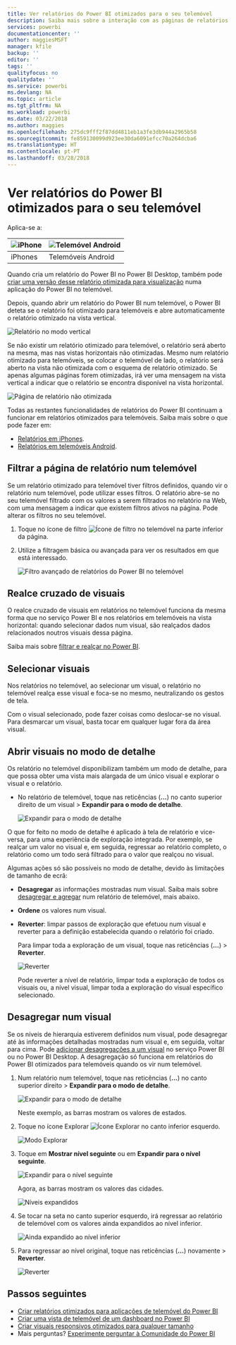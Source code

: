 ```yaml
---
title: Ver relatórios do Power BI otimizados para o seu telemóvel
description: Saiba mais sobre a interação com as páginas de relatórios otimizadas para visualização nas aplicações móveis do Power BI.
services: powerbi
documentationcenter: ''
author: maggiesMSFT
manager: kfile
backup: ''
editor: ''
tags: ''
qualityfocus: no
qualitydate: ''
ms.service: powerbi
ms.devlang: NA
ms.topic: article
ms.tgt_pltfrm: NA
ms.workload: powerbi
ms.date: 03/22/2018
ms.author: maggies
ms.openlocfilehash: 275dc9fff2f87dd4811eb1a3fe3db944a2965b58
ms.sourcegitcommit: fe859130099d923ee30da6091efcc70a264dcba6
ms.translationtype: HT
ms.contentlocale: pt-PT
ms.lasthandoff: 03/28/2018
---
```

# <a name="view-power-bi-reports-optimized-for-your-phone"></a>Ver relatórios do Power BI otimizados para o seu telemóvel

Aplica-se a:

| ![iPhone](media/mobile-apps-view-phone-report/ios-logo-40-px.png) | ![Telemóvel Android](media/mobile-apps-view-phone-report/android-logo-40-px.png) |
|:--- |:--- |
| iPhones |Telemóveis Android |

Quando cria um relatório do Power BI no Power BI Desktop, também pode [criar uma versão desse relatório otimizada para visualização](desktop-create-phone-report.md) numa aplicação do Power BI no telemóvel.

Depois, quando abrir um relatório do Power BI num telemóvel, o Power BI deteta se o relatório foi otimizado para telemóveis e abre automaticamente o relatório otimizado na vista vertical.

![Relatório no modo vertical](media/mobile-apps-view-phone-report/07-power-bi-phone-report-portrait.png)

Se não existir um relatório otimizado para telemóvel, o relatório será aberto na mesma, mas nas vistas horizontais não otimizadas. Mesmo num relatório otimizado para telemóveis, se colocar o telemóvel de lado, o relatório será aberto na vista não otimizada com o esquema de relatório otimizado. Se apenas algumas páginas forem otimizadas, irá ver uma mensagem na vista vertical a indicar que o relatório se encontra disponível na vista horizontal.

![Página de relatório não otimizada](media/mobile-apps-view-phone-report/06-power-bi-phone-report-page-not-optimized.png)

Todas as restantes funcionalidades de relatórios do Power BI continuam a funcionar em relatórios otimizados para telemóveis. Saiba mais sobre o que pode fazer em:

* [Relatórios em iPhones](mobile-reports-in-the-mobile-apps.md). 
* [Relatórios em telemóveis Android](mobile-reports-in-the-mobile-apps.md).

## <a name="filter-the-report-page-on-a-phone"></a>Filtrar a página de relatório num telemóvel
Se um relatório otimizado para telemóvel tiver filtros definidos, quando vir o relatório num telemóvel, pode utilizar esses filtros. O relatório abre-se no seu telemóvel filtrado com os valores a serem filtrados no relatório na Web, com uma mensagem a indicar que existem filtros ativos na página. Pode alterar os filtros no seu telemóvel.

1. Toque no ícone de filtro ![Ícone de filtro no telemóvel](media/mobile-apps-view-phone-report/power-bi-phone-filter-icon.png) na parte inferior da página. 
2. Utilize a filtragem básica ou avançada para ver os resultados em que está interessado.
   
    ![Filtro avançado de relatórios do Power BI no telemóvel](media/mobile-apps-view-phone-report/power-bi-iphone-advanced-filter-toronto.gif)

## <a name="cross-highlight-visuals"></a>Realce cruzado de visuais
O realce cruzado de visuais em relatórios no telemóvel funciona da mesma forma que no serviço Power BI e nos relatórios em telemóveis na vista horizontal: quando selecionar dados num visual, são realçados dados relacionados noutros visuais dessa página.

Saiba mais sobre [filtrar e realçar no Power BI](power-bi-reports-filters-and-highlighting.md).

## <a name="select-visuals"></a>Selecionar visuais
Nos relatórios no telemóvel, ao selecionar um visual, o relatório no telemóvel realça esse visual e foca-se no mesmo, neutralizando os gestos de tela.

Com o visual selecionado, pode fazer coisas como deslocar-se no visual. Para desmarcar um visual, basta tocar em qualquer lugar fora da área visual.

## <a name="open-visuals-in-focus-mode"></a>Abrir visuais no modo de detalhe
Os relatório no telemóvel disponibilizam também um modo de detalhe, para que possa obter uma vista mais alargada de um único visual e explorar o visual e o relatório.

* No relatório de telemóvel, toque nas reticências (**...**) no canto superior direito de um visual > **Expandir para o modo de detalhe**.
  
    ![Expandir para o modo de detalhe](media/mobile-apps-view-phone-report/power-bi-phone-report-focus-mode.png)

O que for feito no modo de detalhe é aplicado à tela de relatório e vice-versa, para uma experiência de exploração integrada. Por exemplo, se realçar um valor no visual e, em seguida, regressar ao relatório completo, o relatório como um todo será filtrado para o valor que realçou no visual.

Algumas ações só são possíveis no modo de detalhe, devido às limitações de tamanho de ecrã:

* **Desagregar** as informações mostradas num visual. Saiba mais sobre [desagregar e agregar](mobile-apps-view-phone-report.md#drill-down-in-a-visual) num relatório de telemóvel, mais abaixo.
* **Ordene** os valores num visual.
* **Reverter**: limpar passos de exploração que efetuou num visual e reverter para a definição estabelecida quando o relatório foi criado.
  
    Para limpar toda a exploração de um visual, toque nas reticências (**...**) > **Reverter**.
  
    ![Reverter](media/mobile-apps-view-phone-report/power-bi-phone-report-revert-levels.png)
  
    Pode reverter a nível de relatório, limpar toda a exploração de todos os visuais ou, a nível visual, limpar toda a exploração do visual específico selecionado.   

## <a name="drill-down-in-a-visual"></a>Desagregar num visual
Se os níveis de hierarquia estiverem definidos num visual, pode desagregar até às informações detalhadas mostradas num visual e, em seguida, voltar para cima. Pode [adicionar desagregações a um visual](power-bi-visualization-drill-down.md) no serviço Power BI ou no Power BI Desktop. A desagregação só funciona em relatórios do Power BI otimizados para telemóveis quando os vir num telemóvel. 

1. Num relatório num telemóvel, toque nas reticências (**...**) no canto superior direito > **Expandir para o modo de detalhe**.
   
    ![Expandir para o modo de detalhe](media/mobile-apps-view-phone-report/power-bi-phone-report-focus-mode.png)
   
    Neste exemplo, as barras mostram os valores de estados.
2. Toque no ícone Explorar ![Ícone Explorar](media/mobile-apps-view-phone-report/power-bi-phone-report-explore-icon.png) no canto inferior esquerdo.
   
    ![Modo Explorar](media/mobile-apps-view-phone-report/power-bi-phone-report-explore-mode.png)
3. Toque em **Mostrar nível seguinte** ou em **Expandir para o nível seguinte**.
   
    ![Expandir para o nível seguinte](media/mobile-apps-view-phone-report/power-bi-phone-report-expand-levels.png)
   
    Agora, as barras mostram os valores das cidades.
   
    ![Níveis expandidos](media/mobile-apps-view-phone-report/power-bi-phone-report-expanded-levels.png)
4. Se tocar na seta no canto superior esquerdo, irá regressar ao relatório de telemóvel com os valores ainda expandidos ao nível inferior.
   
    ![Ainda expandido ao nível inferior](media/mobile-apps-view-phone-report/power-bi-back-to-phone-report-expanded-levels.png)
5. Para regressar ao nível original, toque nas reticências (**...**) novamente > **Reverter**.
   
    ![Reverter](media/mobile-apps-view-phone-report/power-bi-phone-report-revert-levels.png)

## <a name="next-steps"></a>Passos seguintes
* [Criar relatórios otimizados para aplicações de telemóvel do Power BI](desktop-create-phone-report.md)
* [Criar uma vista de telemóvel de um dashboard no Power BI](service-create-dashboard-mobile-phone-view.md)
* [Criar visuais responsivos otimizados para qualquer tamanho](desktop-create-responsive-visuals.md)
* Mais perguntas? [Experimente perguntar à Comunidade do Power BI](http://community.powerbi.com/)

